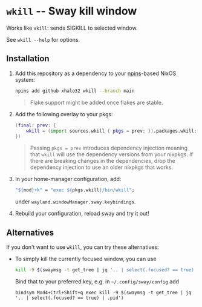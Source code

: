 # `wkill` -- Sway kill window

Works like `xkill`: sends SIGKILL to selected window.

See `wkill --help` for options.

## Installation

1. Add this repository as a dependency to your [npins](https://github.com/andir/npins)-based NixOS system:

    ```sh
    npins add github xhalo32 wkill --branch main
    ```

    > Flake support might be added once flakes are stable.

1. Add the following overlay to your pkgs:
    
    ```nix
    (final: prev: {
        wkill = (import sources.wkill { pkgs = prev; }).packages.wkill;
    })
    ```

    > Passing `pkgs = prev` introduces dependency injection meaning that `wkill` will use the dependency versions from your nixpkgs.
    > If there are breaking changes in the dependencies, drop the dependency injection to use an older nixpkgs that works.

1. In your home-manager configuration, add:

    ```nix
    "${mod}+k" = "exec ${pkgs.wkill}/bin/wkill";
    ```

    under `wayland.windowManager.sway.keybindings`.

1. Rebuild your configuration, reload sway and try it out!

## Alternatives

If you don't want to use `wkill`, you can try these alternatives:

- To simply kill the currently focused window, you can use

    ```sh
    kill -9 $(swaymsg -t get_tree | jq '.. | select(.focused? == true) | .pid')
    ```

    Bind that to your preferred key, e.g. in `~/.config/sway/config` add

    ```
    bindsym Mod4+Ctrl+Shift+q exec kill -9 $(swaymsg -t get_tree | jq '.. | select(.focused? == true) | .pid')
    ```
